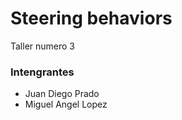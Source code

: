 Steering behaviors
==================

Taller numero 3

### Intengrantes
* Juan Diego Prado
* Miguel Angel Lopez
